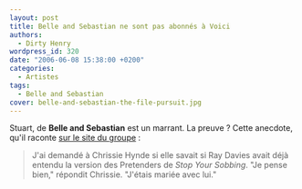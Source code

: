 ```yaml
---
layout: post
title: Belle and Sebastian ne sont pas abonnés à Voici
authors:
  - Dirty Henry
wordpress_id: 320
date: "2006-06-08 15:38:00 +0200"
categories:
  - Artistes
tags:
  - Belle and Sebastian
cover: belle-and-sebastian-the-file-pursuit.jpg
---
```


Stuart, de **Belle and Sebastian** est un marrant. La preuve ? Cette anecdote,
qu'il raconte [sur le site du groupe][1] :

> J'ai demandé à Chrissie Hynde si elle savait si Ray Davies avait déjà entendu
> la version des Pretenders de _Stop Your Sobbing_. "Je pense bien," répondit
> Chrissie. "J'étais mariée avec lui."

[1]: https://belleandsebastian.com/team/stuart-murdoch/

